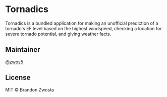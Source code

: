 # Tornadics
Tornadics is a bundled application for making an unofficial prediction of a tornado's EF level based on the highest windspeed, checking a location for severe tornado potential, and giving weather facts. 

## Maintainer
[@zwos5](https://github.com/zwos5)

## License
MIT © Brandon Zwosta 
